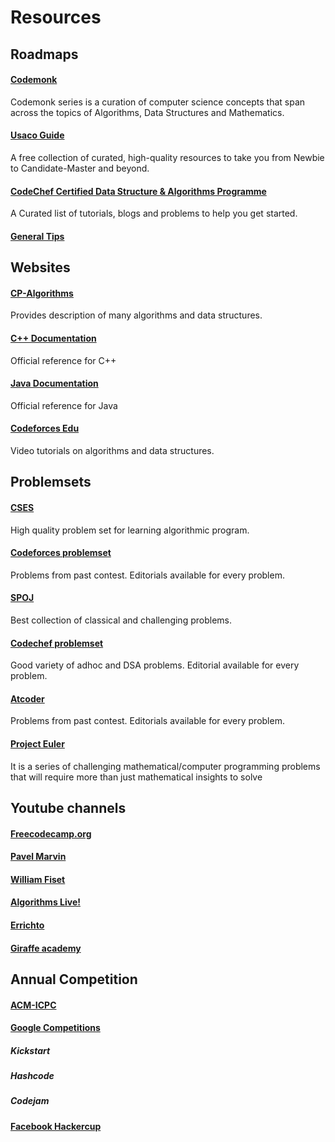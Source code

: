 # Resources

## Roadmaps
#### [Codemonk](https://www.hackerearth.com/practice/codemonk/)
Codemonk series is a curation of computer science concepts that span across the topics of Algorithms, Data Structures and Mathematics.
#### [Usaco Guide](https://usaco.guide/)
A free collection of curated, high-quality resources to take you from Newbie to Candidate-Master and beyond.
#### [CodeChef Certified Data Structure & Algorithms Programme](https://www.codechef.com/certification/data-structures-and-algorithms/prepare#foundation)
A Curated list of tutorials, blogs and problems to help you get started.
#### [General Tips](https://infero.netlify.app/blog/impl_gen/)

## Websites
#### [CP-Algorithms](https://cp-algorithms.com/)
Provides description of many algorithms and data structures.
#### [C++ Documentation](https://www.cplusplus.com/reference/)
Official reference for C++
#### [Java Documentation](https://docs.oracle.com/javase/8/docs/api/overview-summary.html)
Official reference for Java
#### [Codeforces Edu](https://codeforces.com/edu/courses)
Video tutorials on algorithms and data structures.

## Problemsets
#### [CSES](https://cses.fi/problemset/)
High quality problem set for learning algorithmic program.
#### [Codeforces problemset](https://codeforces.com/problemset)
Problems from past contest. Editorials available for every problem.
#### [SPOJ](https://www.spoj.com/problems/classical/)
Best collection of classical and challenging problems.
#### [Codechef problemset](https://www.codechef.com/problems/school?limit=10)
Good variety of adhoc and DSA problems. Editorial available for every problem.
#### [Atcoder](https://atcoder.jp/contests/)
Problems from past contest. Editorials available for every problem.
#### [Project Euler](https://projecteuler.net/archives)
It is a series of challenging mathematical/computer programming problems that will require more than just mathematical insights to solve

## Youtube channels
#### [Freecodecamp.org](https://www.youtube.com/c/Freecodecamp)
#### [Pavel Marvin](https://www.youtube.com/c/pavelmavrin)
#### [William Fiset](https://www.youtube.com/c/WilliamFiset-videos)
#### [Algorithms Live!](https://www.youtube.com/c/AlgorithmsLive)
#### [Errichto](https://www.youtube.com/c/Errichto)
#### [Giraffe academy](https://www.youtube.com/c/GiraffeAcademy)

## Annual Competition
#### [ACM-ICPC](https://icpc.global/)
#### [Google Competitions](https://codingcompetitions.withgoogle.com/)
##### Kickstart
##### Hashcode
##### Codejam
#### [Facebook Hackercup](https://www.facebook.com/codingcompetitions/hacker-cup/)

